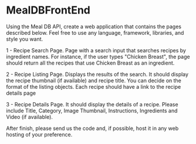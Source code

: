 # MealDBFrontEnd

Using the Meal DB API, create a web application that contains the pages described below. Feel free to use any language, framework, libraries, and style you want.

1 - Recipe Search Page. Page with a search input that searches recipes by ingredient names. For instance, if the user types "Chicken Breast", the page should return all the recipes that use Chicken Breast as an ingredient.

2 - Recipe Listing Page. Displays the results of the search. It should display the recipe thumbnail (if available) and recipe title. You can decide on the format of the listing objects. Each recipe should have a link to the recipe details page

3 - Recipe Details Page. It should display the details of a recipe. Please include Title, Category, Image Thumbnail, Instructions, Ingredients and Video (if available).

After finish, please send us the code and, if possible, host it in any web hosting of your preference.

